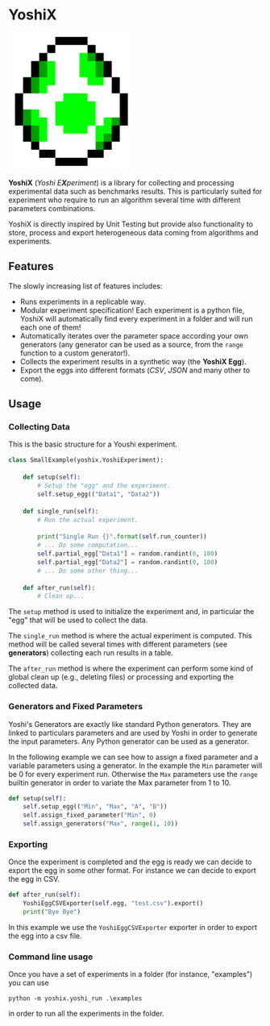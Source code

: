 # YoshiX

![YoshiX](/images/yoshi.png)

**YoshiX** (_Yoshi E**X**periment_) is a library for collecting and processing experimental data such as benchmarks results. This is particularly suited for experiment who require to run an algorithm several time with different parameters combinations.

YoshiX is directly inspired by Unit Testing but provide also functionality to store, process and export heterogeneous data coming from algorithms and experiments.

## Features

The slowly increasing list of features includes:

 * Runs experiments in a replicable way.
 * Modular experiment specification! Each experiment is a python file, YoshiX will automatically find every experiment in a folder and will run each one of them!
 * Automatically iterates over the parameter space according your own generators (any generator can be used as a source, from the `range` function to a custom generator!).
 * Collects the experiment results in a synthetic way (the **YoshiX Egg**).
 * Export the eggs into different formats (_CSV_, _JSON_ and many other to come).

## Usage

### Collecting Data

This is the basic structure for a Youshi experiment.

```python
class SmallExample(yoshix.YoshiExperiment):

    def setup(self):
        # Setup the "egg" and the experiment.
        self.setup_egg(("Data1", "Data2"))

    def single_run(self):
        # Run the actual experiment.

        print("Single Run {}".format(self.run_counter))
        # ... Do some computation...
        self.partial_egg["Data1"] = random.randint(0, 100)
        self.partial_egg["Data2"] = random.randint(0, 100)
        # ... Do some other thing...

    def after_run(self):
        # Clean up...
```

The `setup` method is used to initialize the experiment and, in particular the "egg" that will be used to collect the data.

The `single_run` method is where the actual experiment is computed. This method will be called several times with different parameters (see **generators**) collecting each run results in a table.

The `after_run` method is where the experiment can perform some kind of global clean up (e.g., deleting files) or processing and exporting the collected data.

### Generators and Fixed Parameters

Yoshi's Generators are exactly like standard Python generators. They are linked to particulars parameters and are used by Yoshi in order to generate the input parameters. Any Python generator can be used as a generator.

In the following example we can see how to assign a fixed parameter and a variable parameters using a generator. In the example the `Min` parameter will be 0 for every experiment run. Otherwise the `Max` parameters use the `range` builtin generator in order to variate the Max parameter from 1 to 10.

```python
def setup(self):
    self.setup_egg(("Min", "Max", "A", "B"))
    self.assign_fixed_parameter("Min", 0)
    self.assign_generators("Max", range(1, 10))
```

### Exporting

Once the experiment is completed and the egg is ready we can decide to export the egg in some other format. For instance we can decide to export the egg in CSV.

```python
def after_run(self):
    YoshiEggCSVExporter(self.egg, "test.csv").export()
    print("Bye Bye")
```

In this example we use the `YoshiEggCSVExporter` exporter in order to export the egg into a csv file.

### Command line usage

Once you have a set of experiments in a folder (for instance, "examples") you can use

```
python -m yoshix.yoshi_run .\examples
```

in order to run all the experiments in the folder.
